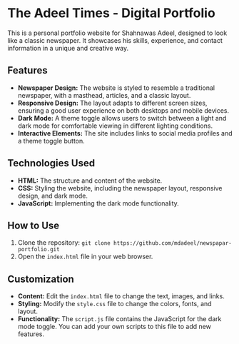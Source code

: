 # The Adeel Times - Digital Portfolio

This is a personal portfolio website for Shahnawas Adeel, designed to look like a classic newspaper. It showcases his skills, experience, and contact information in a unique and creative way.

## Features

*   **Newspaper Design:** The website is styled to resemble a traditional newspaper, with a masthead, articles, and a classic layout.
*   **Responsive Design:** The layout adapts to different screen sizes, ensuring a good user experience on both desktops and mobile devices.
*   **Dark Mode:** A theme toggle allows users to switch between a light and dark mode for comfortable viewing in different lighting conditions.
*   **Interactive Elements:** The site includes links to social media profiles and a theme toggle button.

## Technologies Used

*   **HTML:** The structure and content of the website.
*   **CSS:** Styling the website, including the newspaper layout, responsive design, and dark mode.
*   **JavaScript:** Implementing the dark mode functionality.

## How to Use

1.  Clone the repository: `git clone https://github.com/mdadeel/newspapar-portfolio.git`
2.  Open the `index.html` file in your web browser.

## Customization

*   **Content:** Edit the `index.html` file to change the text, images, and links.
*   **Styling:** Modify the `style.css` file to change the colors, fonts, and layout.
*   **Functionality:** The `script.js` file contains the JavaScript for the dark mode toggle. You can add your own scripts to this file to add new features.
